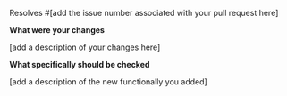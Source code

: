 Resolves #[add the issue number associated with your pull request here]

**What were your changes**

[add a description of your changes here]

**What specifically should be checked**

[add a description of the new functionally you added]